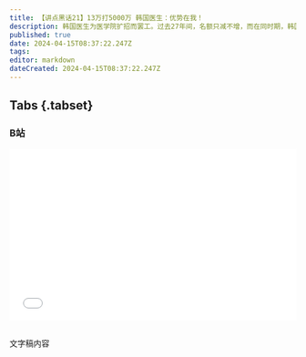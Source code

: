 ```yaml
---
title: 【讲点黑话21】13万打5000万 韩国医生：优势在我！
description: 韩国医生为医学院扩招而罢工。过去27年间，名额只减不增，而在同时期，韩国医生薪酬冲到了全球前列，所有韩国学生都梦想能考进医学院。 已经上车的人，想把车门关紧关死。没上车的人当然会反对，但几次扩招企图都被医生罢工挫败。 因为韩国医生已经通过垄断性的行会，消灭了所有可能的竞争对手或者替代者。而医疗对全社会随时随刻都不可或缺，政府每次都只能接受他们的要价。 所以，虽然这次韩国官方坚称决不让步，但过了选举季，恐怕还会找个台阶，按着医协的条件“妥协”。
published: true
date: 2024-04-15T08:37:22.247Z
tags: 
editor: markdown
dateCreated: 2024-04-15T08:37:22.247Z
---
```


## Tabs {.tabset}

### B站
<div style="position: relative; padding: 30% 45%;">
<iframe style="position: absolute; width: 100%; height: 100%; left: 0; top: 0;" src="//player.bilibili.com/player.html?&bvid=BV1zr421b7J2&page=1&as_wide=1&high_quality=1&danmaku=1&autoplay=0" scrolling="no" border="0" frameborder="no" framespacing="0" allowfullscreen="true"></iframe>
</div>

## 

文字稿内容
